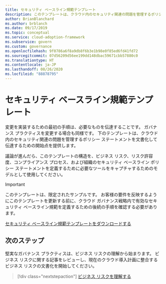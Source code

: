 ```yaml
---
title: セキュリティ ベースライン規範テンプレート
description: このテンプレートは、クラウド内のセキュリティ関連の問題を管理するポリシー ステートメントを文書化して伝達するための開始点として使用します。
author: BrianBlanchard
ms.author: brblanch
ms.date: 09/17/2019
ms.topic: conceptual
ms.service: cloud-adoption-framework
ms.subservice: govern
ms.custom: governance
ms.openlocfilehash: 9f0786a6f8a9db8f6b3e1b98e0f85ed6fd41fd72
ms.sourcegitcommit: 07d56209d56ee199dd148dbac59671cbb57880c0
ms.translationtype: HT
ms.contentlocale: ja-JP
ms.lasthandoff: 08/26/2020
ms.locfileid: "88878795"
---
```

# <a name="security-baseline-discipline-template"></a>セキュリティ ベースライン規範テンプレート

変更を実装するための最初の手順は、必要なものを伝達することです。 ガバナンス プラクティスを変更する場合も同様です。 下のテンプレートは、クラウド内のセキュリティ関連の問題を管理するポリシー ステートメントを文書化して伝達するための開始点を提供します。

議論が進んだら、このテンプレートの構造を、ビジネス リスク、リスク許容度、コンプライアンス プロセス、および組織のセキュリティ ベースライン ポリシー ステートメントを定義するために必要なツールをキャプチャするためのモデルとして使用してください。

> [!IMPORTANT]
> このテンプレートは、限定されたサンプルです。 お客様の要件を反映するようにこのテンプレートを更新する前に、クラウド ガバナンス戦略内で有効なセキュリティ ベースライン規範を定義するための後続の手順を確認する必要があります。

[セキュリティ ベースライン規範テンプレートをダウンロードする](https://raw.githubusercontent.com/microsoft/CloudAdoptionFramework/master/govern/security-baseline-discipline-template.docx)

## <a name="next-steps"></a>次のステップ

堅実なガバナンス プラクティスは、ビジネス リスクの理解から始まります。 ビジネス リスクに関する記事をレビューし、現在のクラウド導入計画に整合するビジネス リスクの文書化を開始してください。

> [!div class="nextstepaction"]
> [ビジネス リスクを理解する](./business-risks.md)
